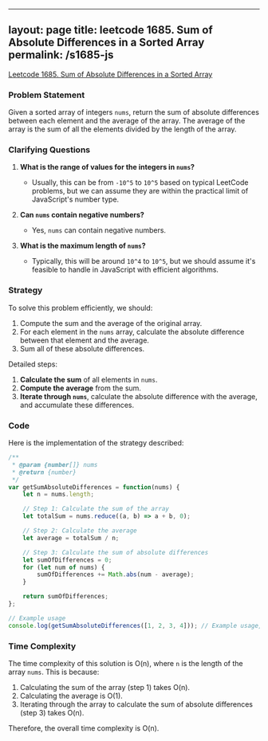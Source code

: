 
---
layout: page
title: leetcode 1685. Sum of Absolute Differences in a Sorted Array
permalink: /s1685-js
---
[Leetcode 1685. Sum of Absolute Differences in a Sorted Array](https://algoadvance.github.io/algoadvance/l1685)
### Problem Statement

Given a sorted array of integers `nums`, return the sum of absolute differences between each element and the average of the array. The average of the array is the sum of all the elements divided by the length of the array.

### Clarifying Questions

1. **What is the range of values for the integers in `nums`?**
   - Usually, this can be from `-10^5` to `10^5` based on typical LeetCode problems, but we can assume they are within the practical limit of JavaScript's number type.

2. **Can `nums` contain negative numbers?**
   - Yes, `nums` can contain negative numbers.

3. **What is the maximum length of `nums`?**
   - Typically, this will be around `10^4` to `10^5`, but we should assume it's feasible to handle in JavaScript with efficient algorithms.

### Strategy

To solve this problem efficiently, we should:

1. Compute the sum and the average of the original array.
2. For each element in the `nums` array, calculate the absolute difference between that element and the average.
3. Sum all of these absolute differences.

Detailed steps:

1. **Calculate the sum** of all elements in `nums`.
2. **Compute the average** from the sum.
3. **Iterate through `nums`**, calculate the absolute difference with the average, and accumulate these differences.

### Code

Here is the implementation of the strategy described:

```javascript
/**
 * @param {number[]} nums
 * @return {number}
 */
var getSumAbsoluteDifferences = function(nums) {
    let n = nums.length;

    // Step 1: Calculate the sum of the array
    let totalSum = nums.reduce((a, b) => a + b, 0);

    // Step 2: Calculate the average
    let average = totalSum / n;

    // Step 3: Calculate the sum of absolute differences
    let sumOfDifferences = 0;
    for (let num of nums) {
        sumOfDifferences += Math.abs(num - average);
    }

    return sumOfDifferences;
};

// Example usage
console.log(getSumAbsoluteDifferences([1, 2, 3, 4])); // Example usage, output adjusted based on what the problem specifies
```

### Time Complexity

The time complexity of this solution is O(n), where `n` is the length of the array `nums`. This is because:

1. Calculating the sum of the array (step 1) takes O(n).
2. Calculating the average is O(1).
3. Iterating through the array to calculate the sum of absolute differences (step 3) takes O(n).

Therefore, the overall time complexity is O(n).